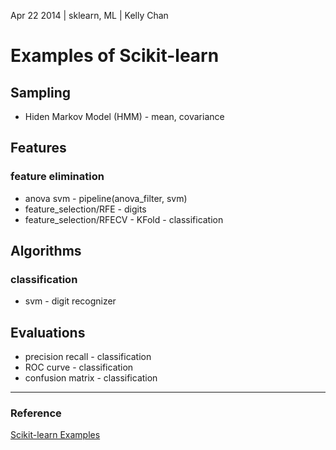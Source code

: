 Apr 22 2014 | sklearn, ML | Kelly Chan
# Examples of Scikit-learn

## Sampling
- Hiden Markov Model (HMM) - mean, covariance

## Features

### feature elimination
- anova svm - pipeline(anova_filter, svm)
- feature_selection/RFE  - digits
- feature_selection/RFECV - KFold - classification

## Algorithms

### classification
- svm - digit recognizer

## Evaluations

- precision recall - classification
- ROC curve - classification
- confusion matrix - classification


---
### Reference
[Scikit-learn Examples](http://scikit-learn.org/stable/auto_examples/index.html)
